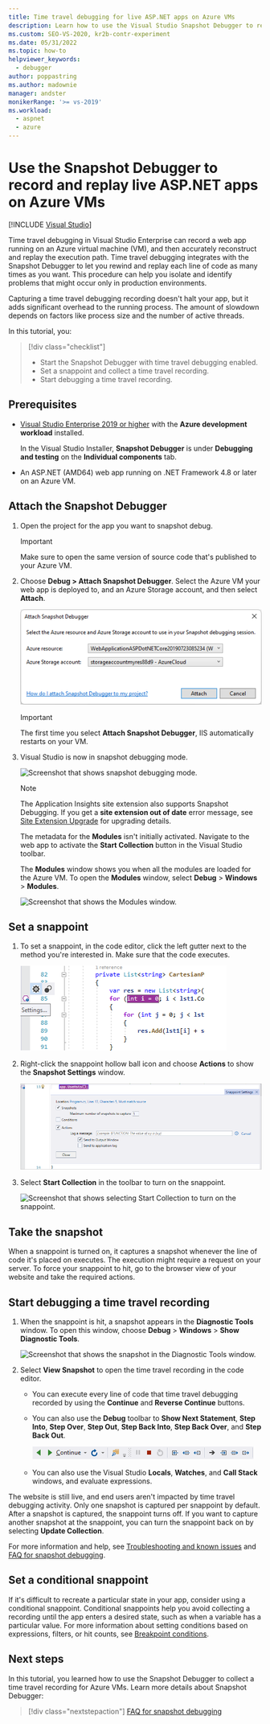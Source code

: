 ```yaml
---
title: Time travel debugging for live ASP.NET apps on Azure VMs
description: Learn how to use the Visual Studio Snapshot Debugger to record and replay live ASP.NET apps on Azure virtual machines.
ms.custom: SEO-VS-2020, kr2b-contr-experiment
ms.date: 05/31/2022
ms.topic: how-to
helpviewer_keywords: 
  - debugger
author: poppastring
ms.author: madownie
manager: andster
monikerRange: '>= vs-2019'
ms.workload: 
  - aspnet
  - azure
---
```

# Use the Snapshot Debugger to record and replay live ASP.NET apps on Azure VMs

 [!INCLUDE [Visual Studio](~/includes/applies-to-version/vs-windows-only.md)]

Time travel debugging in Visual Studio Enterprise can record a web app running on an Azure virtual machine (VM), and then accurately reconstruct and replay the execution path. Time travel debugging integrates with the Snapshot Debugger to let you rewind and replay each line of code as many times as you want. This procedure can help you isolate and identify problems that might occur only in production environments.

Capturing a time travel debugging recording doesn't halt your app, but it adds significant overhead to the running process. The amount of slowdown depends on factors like process size and the number of active threads.

In this tutorial, you:

> [!div class="checklist"]
> * Start the Snapshot Debugger with time travel debugging enabled.
> * Set a snappoint and collect a time travel recording.
> * Start debugging a time travel recording.

## Prerequisites

- [Visual Studio Enterprise 2019 or higher](https://visualstudio.microsoft.com/vs) with the **Azure development workload** installed.

  In the Visual Studio Installer, **Snapshot Debugger** is under **Debugging and testing** on the **Individual components** tab.

- An ASP.NET (AMD64) web app running on .NET Framework 4.8 or later on an Azure VM.

## Attach the Snapshot Debugger

1. Open the project for the app you want to snapshot debug.

   > [!IMPORTANT]
   > Make sure to open the same version of source code that's published to your Azure VM.

1. Choose **Debug > Attach Snapshot Debugger**. Select the Azure VM your web app is deployed to, and an Azure Storage account, and then select **Attach**.

   ![Screenshot that shows selecting an Azure resource.](../debugger/media/time-travel-debugging-select-azure-resource-new.png)

   > [!IMPORTANT]
   > The first time you select **Attach Snapshot Debugger**, IIS automatically restarts on your VM.

1. Visual Studio is now in snapshot debugging mode.

   ![Screenshot that shows snapshot debugging mode.](../debugger/media/snapshot-message.png)

   > [!NOTE]
   > The Application Insights site extension also supports Snapshot Debugging. If you get a **site extension out of date** error message, see [Site Extension Upgrade](../debugger/debug-live-azure-apps-troubleshooting.md#site-extension-upgrade) for upgrading details.

   The metadata for the **Modules** isn't initially activated. Navigate to the web app to activate the **Start Collection** button in the Visual Studio toolbar.

   The **Modules** window shows you when all the modules are loaded for the Azure VM. To open the **Modules** window, select **Debug** > **Windows** > **Modules**.

   ![Screenshot that shows the Modules window.](../debugger/media/snapshot-modules.png)

## Set a snappoint

1. To set a snappoint, in the code editor, click the left gutter next to the method you're interested in. Make sure that the code executes.

   ![Screenshot that shows setting a snappoint in the code editor.](../debugger/media/time-travel-debugging-set-snappoint-settings.png)

1. Right-click the snappoint hollow ball icon and choose **Actions** to show the **Snapshot Settings** window.

   ![Screenshot that shows the Snapshot Settings window.](../debugger/media/time-travel-debugging-set-snappoint-new.png)

1. Select **Start Collection** in the toolbar to turn on the snappoint.

   ![Screenshot that shows selecting Start Collection to turn on the snappoint.](../debugger/media/snapshot-start-collection.png)

## Take the snapshot

When a snappoint is turned on, it captures a snapshot whenever the line of code it's placed on executes. The execution might require a request on your server. To force your snappoint to hit, go to the browser view of your website and take the required actions.

## Start debugging a time travel recording

1. When the snappoint is hit, a snapshot appears in the **Diagnostic Tools** window. To open this window, choose **Debug** > **Windows** > **Show Diagnostic Tools**.

   ![Screenshot that shows the snapshot in the Diagnostic Tools window.](../debugger/media/snapshot-diagsession-window.png)

1. Select **View Snapshot** to open the time travel recording in the code editor.

   - You can execute every line of code that time travel debugging recorded by using the **Continue** and **Reverse Continue** buttons.

   - You can also use the **Debug** toolbar to **Show Next Statement**, **Step Into**, **Step Over**, **Step Out**, **Step Back Into**, **Step Back Over**, and **Step Back Out**.

     ![Screenshot that shows the Debugging toolbar.](../debugger/media/time-travel-debugging-step-commands.png)

   - You can also use the Visual Studio **Locals**, **Watches**, and **Call Stack** windows, and evaluate expressions.

The website is still live, and end users aren't impacted by time travel debugging activity. Only one snapshot is captured per snappoint by default. After a snapshot is captured, the snappoint turns off. If you want to capture another snapshot at the snappoint, you can turn the snappoint back on by selecting **Update Collection**.

For more information and help, see [Troubleshooting and known issues](../debugger/debug-live-azure-apps-troubleshooting.md) and [FAQ for snapshot debugging](../debugger/debug-live-azure-apps-faq.yml).

## Set a conditional snappoint

If it's difficult to recreate a particular state in your app, consider using a conditional snappoint. Conditional snappoints help you avoid collecting a recording until the app enters a desired state, such as when a variable has a particular value. For more information about setting conditions based on expressions, filters, or hit counts, see [Breakpoint conditions](using-breakpoints.md#breakpoint-conditions).

## Next steps

In this tutorial, you learned how to use the Snapshot Debugger to collect a time travel recording for Azure VMs. Learn more details about Snapshot Debugger:

> [!div class="nextstepaction"]
> [FAQ for snapshot debugging](../debugger/debug-live-azure-apps-faq.yml)